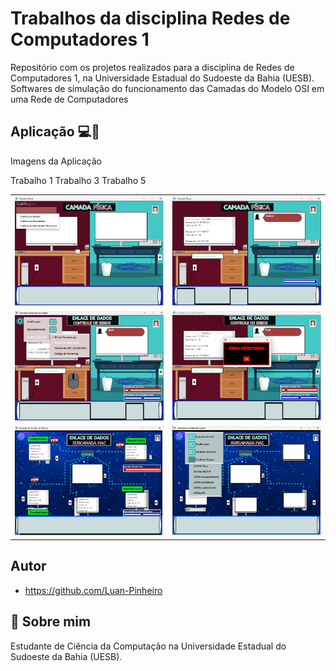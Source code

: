 # Trabalhos da disciplina Redes de Computadores 1
Repositório com os projetos realizados para a disciplina de Redes de Computadores 1, na Universidade Estadual do Sudoeste da Bahia (UESB). Softwares de simulação do funcionamento das Camadas do Modelo OSI em uma Rede de Computadores

## Aplicação 💻🛜
Imagens da Aplicação
<table>
  <tr>
    Trabalho 1
    <td><img src="view/assets/Imagem1.png" alt="Imagem 1"></td>
    <td><img src="view/assets/Imagem2.png" alt="Imagem 2"></td>
  </tr>
  <tr>
    Trabalho 3
    <td><img src="view/assets/Imagem3.png" alt="Imagem 3"></td>
    <td><img src="view/assets/Imagem4.png" alt="Imagem 4"></td>
  </tr>
  <tr>
    Trabalho 5
    <td><img src="view/assets/Imagem5.png" alt="Imagem 5"></td>
    <td><img src="view/assets/Imagem6.png" alt="Imagem 6"></td>
  </tr>
</table>

## Autor
- https://github.com/Luan-Pinheiro


## 🚀 Sobre mim
Estudante de Ciência da Computação na Universidade Estadual do Sudoeste da Bahia (UESB).

